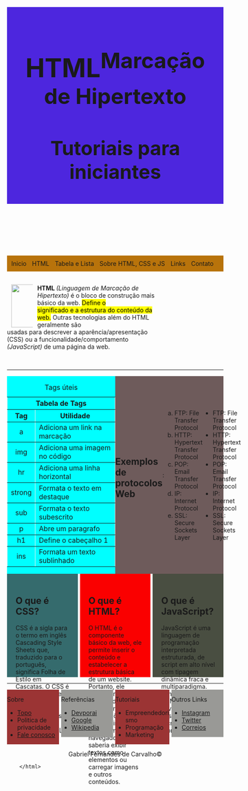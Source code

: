 <!DOCTYPE html>
<html>
        <head>
            <title>Página Html</title>
        </head>
        <body style="margin: 0;">
            <header id="topo" style="text-align: center; background-color: rgba(56, 12, 218, 0.89); padding: 10px;font-size: 30px;">
                <h1>HTML<sup>Marcação de Hipertexto</sup></h1>
                <h2>Tutoriais para iniciantes</h2>
            </header>
            <nav style="margin: 0;">
                <ul
                style="list-style: none; display: flex;justify-content: space-between;background-color: rgb(184, 115, 11); padding: 10px;">
                <li style="flex-grow: 1;"><a href="aula2.html" style=" text-decoration: none;">Inicio</a></li>
                <li style="flex-grow: 1;"><a href="aula2.html#HTML" style="text-decoration: none;">HTML</a></li>
                <li style="flex-grow: 1;"><a href="aula2.html#tabela" style="text-decoration: none;">Tabela e Lista</a></li>
                <li style="flex-grow: 1;"><a href="aula2.html#sobre" style="text-decoration: none">Sobre HTML, CSS e JS</a>
                <li style="flex-grow: 1;"><a href="aula2.html#rodape" style="text-decoration: none">Links</a></li>
                <li style="flex-grow: 1;"><a href="contato.html" style="text-decoration: none">Contato</a></li>
                </ul>
            </nav>
            <section style="width: 10%;margin-top: 30px;"><img align="left" width="180" height="100" hspace="10"
                    src="https://sp-ao.shortpixel.ai/client/to_webp,q_glossy,ret_img,w_740,h_354/https://devporai.com.br/wp-content/uploads/2020/09/html5-740x354.jpg">
            </section>
            <p id="HTML" style="width: 70%;"><b>HTML </b><i>(Linguagem de Marcação de Hipertexto)</i>
                é o bloco de construção mais básico da web. <mark>Define o <br>
                    significado e a estrutura do conteúdo da web.</mark> Outras tecnologias além do HTML geralmente são <br>
                usadas para descrever a aparência/apresentação (CSS) ou a funcionalidade/comportamento <br>
                <i>(JavaScript)</i> de uma página da web.
            </p>
            <br>
            <hr>
            <section id="tabela" style="display: flex;">
                <div style="width:50%;background-color: aqua;display: flex;">
                    <table style="background-color: aqua;border: 2px;" border="1" align="center">
                        <thead>
                            <caption>Tags úteis</caption>
                            <tr>
                            <tr>
                                <th colspan="2">Tabela de Tags</th>
                            </tr>
                            <th>Tag</th>
                            <th>Utilidade</th>
                            </tr>
                        </thead>
                        <tbody>
                            <tr>
                                <td align="center">a</td>
                                <td> Adiciona um link na marcação </td>
                            </tr>
                            <tr>
                                <td align="center">img</td>
                                <td>Adiciona uma imagem no código</td>
                            </tr>
                            <tr>
                                <td align="center">hr</td>
                                <td>Adiciona uma linha horizontal</td>
                            </tr>
                            <tr>
                                <td align="center">strong</td>
                                <td>Formata o texto em destaque</td>
                            </tr>
                            <tr>
                                <td align="center">sub</td>
                                <td>Formata o texto subescrito</td>
                            </tr>
                            <tr>
                                <td align="center">p</td>
                                <td>Abre um paragrafo</td>
                            </tr>
                            <tr>
                                <td align="center">h1</td>
                                <td>Define o cabeçalho 1</td>
                            </tr>
                            <tr>
                                <td align="center">ins</td>
                                <td>Formata um texto sublinhado</td>
                            </tr>
                        </tbody>
                    </table>
                </div>
                <div style="width:50%;background-color: rgb(110, 91, 91);display: flex;align-items: center;">
                    <p><h2>Exemplos de protocolos Web</h2>:</p>
                    <ol type="a">
                        <li>FTP: File Transfer Protocol</li>
                        <li>HTTP: Hypertext Transfer Protocol</li>
                        <li>POP: Email Transfer Protocol</li>
                        <li>IP: Internet Protocol</li>
                        <li>SSL: Secure Sockets Layer</li>
                    </ol>
                    <ul>
                        <li>FTP: File Transfer Protocol</li>
                        <li>HTTP: Hypertext Transfer Protocol</li>
                        <li>POP: Email Transfer Protocol</li>
                        <li>IP: Internet Protocol</li>
                        <li>SSL: Secure Sockets Layer</li>
                    </ul>
                </div>
            </section>
            <section id="sobre" style="display:flex;align-items: baseline;column-gap: 5px;">
                <section style="background-color: rgb(53, 107, 109);width: 33.3%;height: 200px;padding: 20px;">
                    <h2>
                        O que é CSS?
                    </h2>
                    <p>CSS é a sigla para o termo em inglês Cascading Style Sheets que, traduzido para o português, significa
                        Folha de Estilo em Cascatas. O CSS é fácil de aprender e entender e é facilmente utilizado com as
                        linguagens de marcação HTML ou XHTML. </p>
                </section>
                <section style="background-color: rgb(250, 0, 0);width: 33.3%;height: 200px;padding: 20px;">
                    <h2>
                        O que é HTML?
                    </h2>
                    <p>O HTML é o componente básico da web, ele permite inserir o conteúdo e estabelecer a estrutura básica de
                        um website. Portanto, ele serve para dar significado e organizar as informações de uma página na web.
                        Sem isso, o navegador não saberia exibir textos como elementos ou carregar imagens e outros conteúdos.
                    </p>
                </section>
                <section style="background-color: rgb(73, 78, 65);width: 33.3%;height: 200px;padding: 20px;">
                    <h2>
                        O que é JavaScript?
                    </h2>
                    <p>JavaScript é uma linguagem de programação interpretada estruturada, de script em alto nível com tipagem
                        dinâmica fraca e multiparadigma. Juntamente com HTML e CSS, o JavaScript é uma das três principais
                        tecnologias da World Wide Web.</p>
                </section>
            </section>
            <hr>
            <footer id="rodape" style="padding: auto;">
                <div style="display: flex;align-items: baseline;column-gap: 5px;">
                    <section style="width: 25%; background-color: rgb(155, 52, 52);">
                        <p>Sobre</p>
                        <ul>
                            <li><a href="aula2.html#topo">Topo</a></li>
                            <li>Politica de privacidade</li>
                            <li><a href="Dados.html">Fale conosco</a></li>
                        </ul>
                    </section>
                    <section style="width: 25%; background-color: rgb(153, 153, 150);">
                        <p>Referências</p>
                        <ul>
                            <li><a href="https://devporai.com.br" target="blank">Devporai</a></li>
                            <li><a href="https://google.com.br" target="blank">Google</a></li>
                            <li><a href="https://wikipedia.com" target="blank">Wikipedia</a></li>
                        </ul>
                    </section>
                    <section style="width: 25%; background-color: rgb(155, 52, 52);">
                        <p>Tutoriais</p>
                        <ul>
                            <li>Empreendedorismo</li>
                            <li>Programação</li>
                            <li>Marketing</li>
                        </ul>
                    </section>
                    <section style="width: 25%;background-color: rgb(153, 153, 150);">
                        <p>Outros Links</p>
                        <ul>
                            <li><a href="https://www.instagram.com">Instagram</a></li>
                            <li><a href="https://www.twitter.com/">Twitter</a></li>
                            <li><a href="https://www.correios.com.br">Correios</a></li>
                        </ul>
                    </section>
                </div>
                <div style="width: 100%; text-align: center;">
                    <p>Gabriel Fernandes de Carvalho&copy</p>
                </div>
            </footer>
        </body>

        </html>
